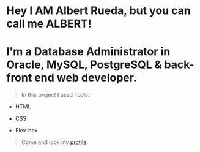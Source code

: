 # Hey I AM Albert Rueda, but you can call me ALBERT!
# I'm a Database Administrator in Oracle, MySQL, PostgreSQL & back-front end web developer.
 
> In this project I used Tools:

* HTML

* CSS

* Flex-box

> Come and look my [profile](www.linkedin.com/in/alberto-g-rueda) 
